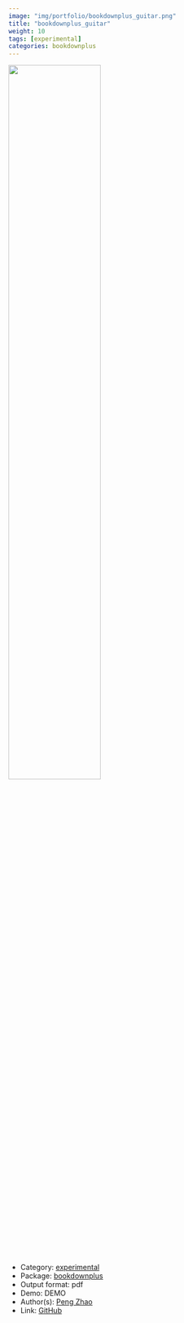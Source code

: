 ```yaml
---
image: "img/portfolio/bookdownplus_guitar.png"
title: "bookdownplus_guitar"
weight: 10
tags: [experimental]
categories: bookdownplus
---
```




<!--more-->

<p><a href="../../img/portfolio/bookdownplus_guitar.png"><img class = "jf-image-shadow" src="../../img/portfolio/bookdownplus_guitar.png", width="60%"></a></p>

- Category: [experimental](../../tags/experimental)
- Package: [bookdownplus](bookdownplus)
- Output format: pdf
- Demo: DEMO
- Author(s): [Peng Zhao](https://pzhao.org)
- Link: [GitHub](https://github.com/pzhaonet/bookdownplus)


